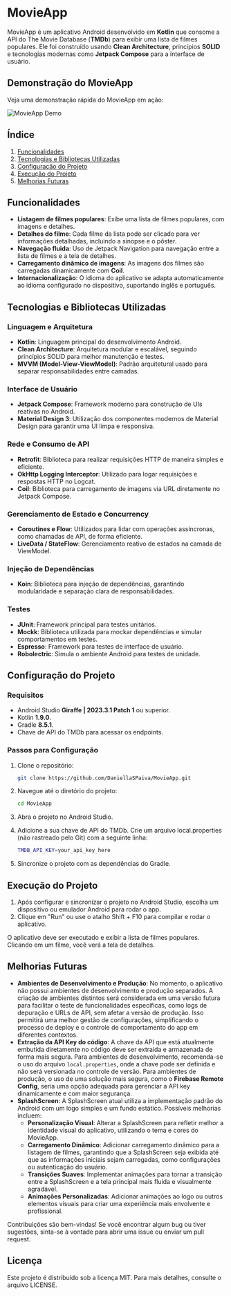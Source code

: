 # MovieApp

MovieApp é um aplicativo Android desenvolvido em **Kotlin** que consome a API do The Movie Database (**TMDb**) para exibir uma lista de filmes populares. Ele foi construído usando **Clean Architecture**, princípios **SOLID** e tecnologias modernas como **Jetpack Compose** para a interface de usuário.

## Demonstração do MovieApp

Veja uma demonstração rápida do MovieApp em ação:

![MovieApp Demo](https://github.com/user-attachments/assets/680e4481-0f32-48cb-a7d0-2fa09fbfd512)

## Índice

1. [Funcionalidades](#funcionalidades)
2. [Tecnologias e Bibliotecas Utilizadas](#tecnologias-e-bibliotecas-utilizadas)
3. [Configuração do Projeto](#configuração-do-projeto)
4. [Execução do Projeto](#execução-do-projeto)
5. [Melhorias Futuras](#melhorias-futuras)

## Funcionalidades

- **Listagem de filmes populares**: Exibe uma lista de filmes populares, com imagens e detalhes.
- **Detalhes do filme**: Cada filme da lista pode ser clicado para ver informações detalhadas, incluindo a sinopse e o pôster.
- **Navegação fluida**: Uso de Jetpack Navigation para navegação entre a lista de filmes e a tela de detalhes.
- **Carregamento dinâmico de imagens**: As imagens dos filmes são carregadas dinamicamente com **Coil**.
- **Internacionalização**: O idioma do aplicativo se adapta automaticamente ao idioma configurado no dispositivo, suportando inglês e português.

## Tecnologias e Bibliotecas Utilizadas

### Linguagem e Arquitetura
- **Kotlin**: Linguagem principal do desenvolvimento Android.
- **Clean Architecture**: Arquitetura modular e escalável, seguindo princípios SOLID para melhor manutenção e testes.
- **MVVM (Model-View-ViewModel)**: Padrão arquitetural usado para separar responsabilidades entre camadas.

### Interface de Usuário
- **Jetpack Compose**: Framework moderno para construção de UIs reativas no Android.
- **Material Design 3**: Utilização dos componentes modernos de Material Design para garantir uma UI limpa e responsiva.

### Rede e Consumo de API
- **Retrofit**: Biblioteca para realizar requisições HTTP de maneira simples e eficiente.
- **OkHttp Logging Interceptor**: Utilizado para logar requisições e respostas HTTP no Logcat.
- **Coil**: Biblioteca para carregamento de imagens via URL diretamente no Jetpack Compose.

### Gerenciamento de Estado e Concurrency
- **Coroutines e Flow**: Utilizados para lidar com operações assíncronas, como chamadas de API, de forma eficiente.
- **LiveData / StateFlow**: Gerenciamento reativo de estados na camada de ViewModel.

### Injeção de Dependências
- **Koin**: Biblioteca para injeção de dependências, garantindo modularidade e separação clara de responsabilidades.

### Testes
- **JUnit**: Framework principal para testes unitários.
- **Mockk**: Biblioteca utilizada para mockar dependências e simular comportamentos em testes.
- **Espresso**: Framework para testes de interface de usuário.
- **Robolectric**: Simula o ambiente Android para testes de unidade.

## Configuração do Projeto

### Requisitos

- Android Studio **Giraffe | 2023.3.1 Patch 1** ou superior.
- Kotlin **1.9.0**.
- Gradle **8.5.1**.
- Chave de API do TMDb para acessar os endpoints.

### Passos para Configuração

1. Clone o repositório:
   ```bash
   git clone https://github.com/DaniellaSPaiva/MovieApp.git

2. Navegue até o diretório do projeto:
   ```bash
   cd MovieApp
   
3. Abra o projeto no Android Studio.

4. Adicione a sua chave de API do TMDb. Crie um arquivo local.properties (não rastreado pelo Git) com a seguinte linha:
   ```bash
   TMDB_API_KEY=your_api_key_here

5. Sincronize o projeto com as dependências do Gradle.

## Execução do Projeto
1. Após configurar e sincronizar o projeto no Android Studio, escolha um dispositivo ou emulador Android para rodar o app.
2. Clique em "Run" ou use o atalho Shift + F10 para compilar e rodar o aplicativo.

O aplicativo deve ser executado e exibir a lista de filmes populares. Clicando em um filme, você verá a tela de detalhes.

## Melhorias Futuras
- **Ambientes de Desenvolvimento e Produção**: No momento, o aplicativo não possui ambientes de desenvolvimento e produção separados. A criação de ambientes distintos será considerada em uma versão futura para facilitar o teste de funcionalidades específicas, como logs de depuração e URLs de API, sem afetar a versão de produção. Isso permitirá uma melhor gestão de configurações, simplificando o processo de deploy e o controle de comportamento do app em diferentes contextos.
- **Extração da API Key do código**: A chave da API que está atualmente embutida diretamente no código deve ser extraída e armazenada de forma mais segura. Para ambientes de desenvolvimento, recomenda-se o uso do arquivo `local.properties`, onde a chave pode ser definida e não será versionada no controle de versão. Para ambientes de produção, o uso de uma solução mais segura, como o **Firebase Remote Config**, seria uma opção adequada para gerenciar a API key dinamicamente e com maior segurança.
- **SplashScreen**: A SplashScreen atual utiliza a implementação padrão do Android com um logo simples e um fundo estático. Possíveis melhorias incluem:
  - **Personalização Visual**: Alterar a SplashScreen para refletir melhor a identidade visual do aplicativo, utilizando o tema e cores do MovieApp.
  - **Carregamento Dinâmico**: Adicionar carregamento dinâmico para a listagem de filmes, garantindo que a SplashScreen seja exibida até que as informações iniciais sejam carregadas, como configurações ou autenticação do usuário.
  - **Transições Suaves**: Implementar animações para tornar a transição entre a SplashScreen e a tela principal mais fluida e visualmente agradável.
  - **Animações Personalizadas**: Adicionar animações ao logo ou outros elementos visuais para criar uma experiência mais envolvente e profissional.

Contribuições são bem-vindas! Se você encontrar algum bug ou tiver sugestões, sinta-se à vontade para abrir uma issue ou enviar um pull request.

## Licença
Este projeto é distribuído sob a licença MIT. Para mais detalhes, consulte o arquivo LICENSE.
